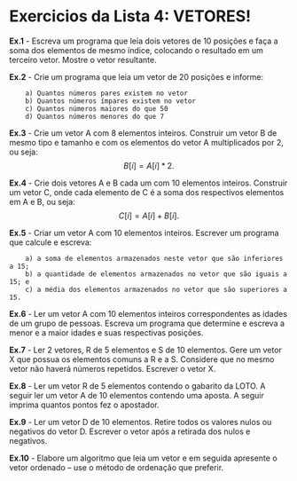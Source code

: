 # Exercicios da Lista 4: VETORES!

**Ex.1** - Escreva um programa que leia dois vetores de 10 posições e faça a soma dos elementos de mesmo índice,
 colocando o resultado em um terceiro vetor. Mostre o vetor resultante.

**Ex.2** - Crie um programa que leia um vetor de 20 posições e informe:

        a) Quantos números pares existem no vetor
        b) Quantos números ímpares existem no vetor
        c) Quantos números maiores do que 50
        d) Quantos números menores do que 7

**Ex.3** - Crie um vetor A com 8 elementos inteiros. Construir um vetor B de mesmo tipo e tamanho e com os elementos do vetor A multiplicados por 
        2, ou seja: 
        $$B[i] = A[i] * 2.$$

**Ex.4** - Crie dois vetores A e B cada um com 10 elementos inteiros. Construir um vetor C, onde cada elemento de C
        é a soma dos respectivos elementos em A e B, ou seja:
        $$C[i] = A[i] + B[i].$$
      

**Ex.5** - Criar um vetor A com 10 elementos inteiros. Escrever um programa que calcule e escreva:

        a) a soma de elementos armazenados neste vetor que são inferiores a 15;
        b) a quantidade de elementos armazenados no vetor que são iguais a 15; e
        c) a média dos elementos armazenados no vetor que são superiores a 15.

**Ex.6** - Ler um vetor A com 10 elementos inteiros correspondentes as idades de um grupo de pessoas. Escreva um
        programa que determine e escreva a menor e a maior idades e suas respectivas posições.

**Ex.7** - Ler 2 vetores, R de 5 elementos e S de 10 elementos. Gere um vetor X que possua os elementos comuns a
        R e a S. Considere que no mesmo vetor não haverá números repetidos. Escrever o vetor X.

**Ex.8** - Ler um vetor R de 5 elementos contendo o gabarito da LOTO. A seguir ler um vetor A de 10 elementos contendo uma aposta. 
        A seguir imprima quantos pontos fez o apostador.

**Ex.9** - Ler um vetor D de 10 elementos. Retire todos os valores nulos ou negativos do vetor D. Escrever o vetor
        após a retirada dos nulos e negativos.

**Ex.10** - Elabore um algoritmo que leia um vetor e em seguida apresente o vetor ordenado – use o método de 
        ordenação que preferir.
